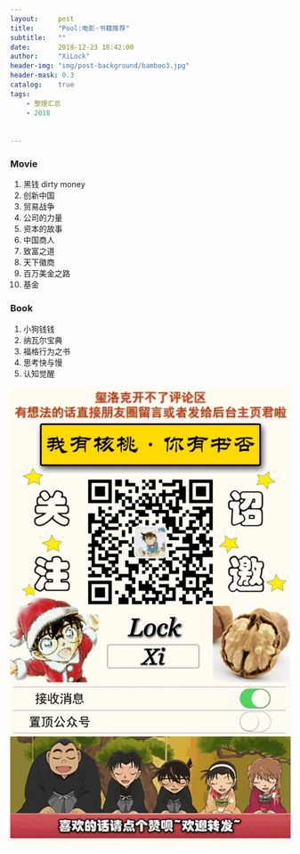 ```yaml
---
layout:     post
title:      "Pool:电影·书籍推荐"
subtitle:   ""
date:       2018-12-23 18:42:00
author:     "XiLock"
header-img: "img/post-background/bamboo3.jpg"
header-mask: 0.3
catalog:    true
tags:
    - 整理汇总
    - 2018


---
```


### Movie
1. 黑钱 dirty money
1. 创新中国
1. 贸易战争
1. 公司的力量
1. 资本的故事
1. 中国商人
1. 致富之道
1. 天下徽商
1. 百万美金之路
1. 基金

### Book
1. 小狗钱钱
1. 纳瓦尔宝典
1. 福格行为之书
1. 思考快与慢
1. 认知觉醒

![](/img/wc-tail.GIF)
